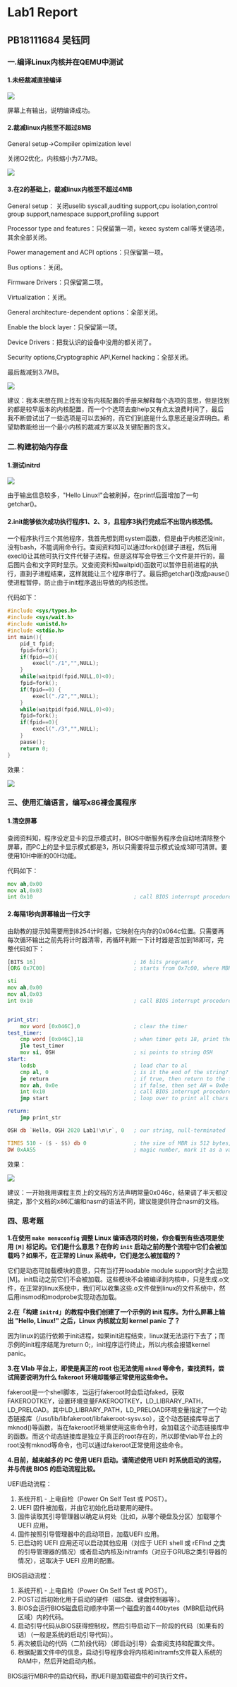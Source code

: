 # Lab1 Report

## PB18111684 吴钰同

### 一.编译Linux内核并在QEMU中测试

#### **1.未经裁减直接编译**

![](./pics/1.png)

屏幕上有输出，说明编译成功。

#### **2.裁减linux内核至不超过8MB**

General setup->Compiler opimization level

关闭O2优化，内核缩小为7.7MB。

![](./pics/2.png)

#### 3.在2的基础上，裁减linux内核至不超过4MB

General setup： 关闭uselib syscall,auditing support,cpu isolation,control group support,namespace support,profiling support

Processor type and features：只保留第一项，kexec system call等关键选项，其余全部关闭。

Power management and ACPI options：只保留第一项。

Bus options：关闭。

Firmware Drivers：只保留第二项。

Virtualization：关闭。

General architecture-dependent options：全部关闭。

Enable the block layer：只保留第一项。

Device Drivers：把我认识的设备中没用的都关闭了。

Security options,Cryptographic API,Kernel hacking：全部关闭。

最后裁减到3.7MB。

![](./pics/3.png)

建议：我本来想在网上找有没有内核配置的手册来解释每个选项的意思，但是找到的都是较早版本的内核配置，而一个个选项去查help又有点太浪费时间了，最后我不断尝试出了一些选项是可以去掉的，而它们到底是什么意思还是没弄明白。希望助教能给出一个最小内核的裁减方案以及关键配置的含义。

### 二.构建初始内存盘

#### 1.测试initrd

![](./pics/4.png)

由于输出信息较多，"Hello Linux!"会被刷掉，在printf后面增加了一句getchar()。

#### 2.init能够依次成功执行程序1、2、3，且程序3执行完成后不出现内核恐慌。

一个程序执行三个其他程序，我首先想到用system函数，但是由于内核还没init，没有bash，不能调用命令行。查阅资料知可以通过fork()创建子进程，然后用execl()让其他可执行文件代替子进程。但是这样写会导致三个文件是并行的，最后图片会和文字同时显示。又查阅资料知waitpid()函数可以暂停目前进程的执行，直到子进程结束，这样就能让三个程序串行了。最后把getchar()改成pause()使进程暂停，防止由于init程序退出导致的内核恐慌。

代码如下：

```c
#include <sys/types.h>
#include <sys/wait.h>
#include <unistd.h>
#include <stdio.h>
int main(){
	pid_t fpid;
	fpid=fork();	
	if(fpid==0){
		execl("./1","",NULL);
	}
	while(waitpid(fpid,NULL,0)<0);
	fpid=fork();
	if(fpid==0) {
		execl("./2","",NULL);
	}
	while(waitpid(fpid,NULL,0)<0);
	fpid=fork();
	if(fpid==0){
		execl("./3","",NULL);
	}
	pause();
	return 0;
}
```

效果：

![](./pics/5.png)

### 三、使用汇编语言，编写x86裸金属程序

#### 1.清空屏幕

查阅资料知，程序设定显卡的显示模式时，BIOS中断服务程序会自动地清除整个屏幕，而PC上的显卡显示模式都是3，所以只需要将显示模式设成3即可清屏。要使用10H中断的00H功能。

代码如下：

```asm
mov ah,0x00
mov al,0x03
int 0x10								; call BIOS interrupt procedure, clear the screen
```

#### 2.每隔1秒向屏幕输出一行文字

由助教的提示知需要用到8254计时器，它映射在内存的0x064c位置。只需要再每次循环输出之前先将计时器清零，再循环判断一下计时器是否加到18即可，完整代码如下：

```asm
[BITS 16]                               ; 16 bits program\r
[ORG 0x7C00]                            ; starts from 0x7c00, where MBR lies in memory

sti
mov ah,0x00
mov al,0x03
int 0x10								; call BIOS interrupt procedure, clear the screen


print_str:
 	mov word [0x046C],0					; clear the timer
test_timer:
	cmp word [0x046C],18				; when timer gets 18, print the mess
	jle	test_timer
	mov si, OSH							; si points to string OSH
start:	
    lodsb                               ; load char to al
    cmp al, 0                           ; is it the end of the string?
    je return                           ; if true, then return to the first character
    mov ah, 0x0e                        ; if false, then set AH = 0x0e 
    int 0x10                            ; call BIOS interrupt procedure, print a char to screen
    jmp start                           ; loop over to print all chars

return:
    jmp print_str

OSH db `Hello, OSH 2020 Lab1!\n\r`, 0   ; our string, null-terminated

TIMES 510 - ($ - $$) db 0               ; the size of MBR is 512 bytes, fill remaining bytes to 0
DW 0xAA55                               ; magic number, mark it as a valid bootloader to BIOS 
```

效果：

![](./pics/6.png)

建议：一开始我用课程主页上的文档的方法声明常量0x046c，结果调了半天都没搞定，那个文档的x86汇编和nasm的语法不同，建议能提供符合nasm的文档。

### 四、思考题

**1.在使用 `make menuconfig` 调整 Linux 编译选项的时候，你会看到有些选项是使用 `[M]` 标记的。它们是什么意思？在你的 `init` 启动之前的整个流程中它们会被加载吗？如果不，在正常的 Linux 系统中，它们是怎么被加载的？**

它们是动态可加载模块的意思，只有当打开loadable module support时才会出现[M]。init启动之前它们不会被加载。这些模块不会被编译到内核中，只是生成.o文件，在正常的linux系统中，我们可以收集这些.o文件做到linux的文件系统中，然后用insmod和modprobe实现动态加载。

**2.在「构建 `initrd`」的教程中我们创建了一个示例的 init 程序。为什么屏幕上输出 "Hello, Linux!" 之后，Linux 内核就立刻 kernel panic 了？**

因为linux的运行依赖于init进程，如果init进程结束，linux就无法运行下去了；而示例的init程序结尾为return 0;，init程序运行终止，所以内核会报错kernel panic。

**3.在 Vlab 平台上，即使是真正的 root 也无法使用 `mknod` 等命令，查找资料，尝试简要说明为什么 fakeroot 环境却能够正常使用这些命令。**

fakeroot是一个shell脚本，当运行fakeroot时会启动faked，获取FAKEROOTKEY，设置环境变量FAKEROOTKEY，LD_LIBRARY_PATH，LD_PRELOAD。其中LD_LIBRARY_PATH，LD_PRELOAD环境变量指定了一个动态链接库（/usr/lib/libfakeroot/libfakeroot-sysv.so），这个动态链接库导出了mknod()等函数，当在fakeroot环境里使用这些命令时，会加载这个动态链接库中的函数。而这个动态链接库是独立于真正的root存在的，所以即使vlab平台上的root没有mknod等命令，也可以通过fakeroot正常使用这些命令。

**4.目前，越来越多的 PC 使用 UEFI 启动。请简述使用 UEFI 时系统启动的流程，并与传统 BIOS 的启动流程比较。**

UEFI启动流程：

1. 系统开机 - 上电自检（Power On Self Test 或 POST）。
2. UEFI 固件被加载，并由它初始化启动要用的硬件。
3. 固件读取其引导管理器以确定从何处（比如，从哪个硬盘及分区）加载哪个 UEFI 应用。
4. 固件按照引导管理器中的启动项目，加载UEFI 应用。
5. 已启动的 UEFI 应用还可以启动其他应用（对应于 UEFI shell 或 rEFInd 之类的引导管理器的情况）或者启动内核及initramfs（对应于GRUB之类引导器的情况），这取决于 UEFI 应用的配置。

BIOS启动流程：

1. 系统开机 - 上电自检（Power On Self Test 或 POST）。
2. POST过后初始化用于启动的硬件（磁S盘、键盘控制器等）。
3. BIOS会运行BIOS磁盘启动顺序中第一个磁盘的首440bytes（MBR启动代码区域）内的代码。
4. 启动引导代码从BIOS获得控制权，然后引导启动下一阶段的代码（如果有的话）（一般是系统的启动引导代码）。
5. 再次被启动的代码（二阶段代码）（即启动引导）会查阅支持和配置文件。
6. 根据配置文件中的信息，启动引导程序会将内核和initramfs文件载入系统的RAM中，然后开始启动内核。 

BIOS运行MBR中的启动代码，而UEFI是加载磁盘中的可执行文件。
